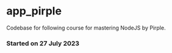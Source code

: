 # app_pirple
Codebase for following course for mastering NodeJS by Pirple.

### Started on 27 July 2023